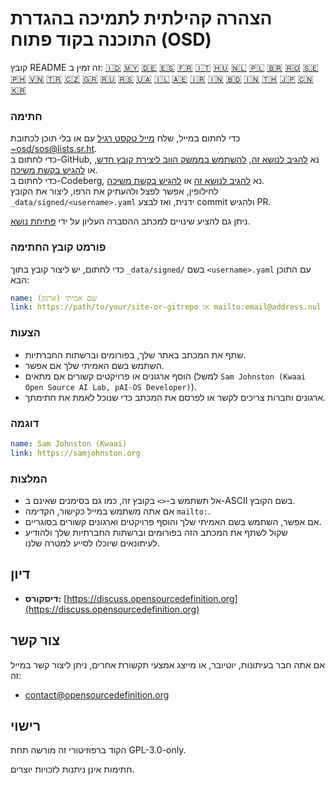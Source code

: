 # הצהרה קהילתית לתמיכה בהגדרת התוכנה בקוד פתוח (OSD)

קובץ README זה זמין ב:
[🇮🇩](README_ID.md)
[🇲🇾](README_MS.md)
[🇩🇪](README_DE.md)
[🇪🇸](README_ES.md)
[🇫🇷](README_FR.md)
[🇮🇹](README_IT.md)
[🇭🇺](README_HU.md)
[🇳🇱](README_NL.md)
[🇵🇱](README_PL.md)
[🇧🇷](README_PT-BR.md)
[🇷🇴](README_RO.md)
[🇸🇪](README_SV.md)
[🇵🇭](README_TL.md)
[🇻🇳](README_VI.md)
[🇹🇷](README_TR.md)
[🇨🇿](README_CS.md)
[🇬🇷](README_EL.md)
[🇷🇺](README_RU.md)
[🇷🇸](README_SR.md)
[🇺🇦](README_UK.md)
[🇮🇱](README_HE.md)
[🇦🇪](README_AR.md)
[🇮🇷](README_FA.md)
[🇮🇳](README_HI.md)
[🇧🇩](README_BN.md)
[🇮🇳](README_TA.md)
[🇹🇭](README_TH.md)
[🇯🇵](README_JA.md)
[🇨🇳](README_ZH-CN.md)
[🇰🇷](README_KO.md)

### חתימה

כדי לחתום במייל, שלח [מייל טקסט רגיל](https://useplaintext.email/) עם או בלי תוכן לכתובת [~osd/sos@lists.sr.ht](mailto:~osd/sos@lists.sr.ht).  
כדי לחתום ב-GitHub, נא [להגיב לנושא זה](https://github.com/OpenSourceDefinition/SaveOpenSource/issues/1), [להשתמש בממשק הווב ליצירת קובץ חדש](https://github.com/OpenSourceDefinition/SaveOpenSource/new/master/_data/signed), או [להגיש בקשת משיכה](https://github.com/OpenSourceDefinition/SaveOpenSource/pulls).  
כדי לחתום ב-Codeberg, נא [להגיב לנושא זה](https://codeberg.org/osd/sos/issues/1) או [להגיש בקשת משיכה](https://codeberg.org/osd/sos/pulls).  
לחילופין, אפשר לפצל ולהעתיק את הרפו, ליצור את הקובץ `_data/signed/<username>.yaml` ידנית, ואז לבצע commit ולהגיש PR.

ניתן גם להציע שינויים למכתב ההסברה העליון על ידי [פתיחת נושא](https://codeberg.org/osd/sos/issues).

### פורמט קובץ החתימה

כדי לחתום, יש ליצור קובץ בתוך `_data/signed/` בשם `<username>.yaml` עם התוכן הבא:

```yaml
name: שם אמיתי (ארגון)
link: https://path/to/your/site-or-gitrepo או mailto:email@address.nul
```

### הצעות
- שתף את המכתב באתר שלך, בפורומים וברשתות החברתיות.
- השתמש בשם האמיתי שלך אם אפשר.
- הוסף ארגונים או פרויקטים קשורים אם מתאים (למשל `Sam Johnston (Kwaai Open Source AI Lab, pAI-OS Developer)`).
- ארגונים וחברות צריכים לקשר או לפרסם את המכתב כדי שנוכל לאמת את חתימתך.

### דוגמה

```yaml
name: Sam Johnston (Kwaai)
link: https://samjohnston.org
```

### המלצות

- אל תשתמש ב-`<>` בקובץ זה, כמו גם בסימנים שאינם ב-ASCII בשם הקובץ.
- אם אתה משתמש במייל כקישור, הקדימה `mailto:`.
- אם אפשר, השתמש בשם האמיתי שלך והוסף פרויקטים וארגונים קשורים בסוגריים.
- שקול לשתף את המכתב הזה בפורומים וברשתות החברתיות שלך ולהודיע לעיתונאים שיוכלו לסייע למטרה שלנו.

## דיון

- **דיסקורס:** [https://discuss.opensourcedefinition.org](https://discuss.opensourcedefinition.org)

## צור קשר
אם אתה חבר בעיתונות, יוטיובר, או מייצג אמצעי תקשורת אחרים, ניתן ליצור קשר במייל זה:
- [contact@opensourcedefinition.org](mailto:contact@opensourcedefinition.org)

## רישוי
הקוד ברפוזיטורי זה מורשה תחת GPL-3.0-only.

חתימות אינן ניתנות לזכויות יוצרים.